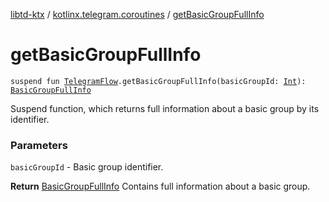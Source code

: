 [libtd-ktx](../index.md) / [kotlinx.telegram.coroutines](index.md) / [getBasicGroupFullInfo](./get-basic-group-full-info.md)

# getBasicGroupFullInfo

`suspend fun `[`TelegramFlow`](../kotlinx.telegram.core/-telegram-flow/index.md)`.getBasicGroupFullInfo(basicGroupId: `[`Int`](https://kotlinlang.org/api/latest/jvm/stdlib/kotlin/-int/index.html)`): `[`BasicGroupFullInfo`](https://tdlibx.github.io/td/docs/org/drinkless/td/libcore/telegram/TdApi/BasicGroupFullInfo.html)

Suspend function, which returns full information about a basic group by its identifier.

### Parameters

`basicGroupId` - Basic group identifier.

**Return**
[BasicGroupFullInfo](https://tdlibx.github.io/td/docs/org/drinkless/td/libcore/telegram/TdApi/BasicGroupFullInfo.html) Contains full information about a basic group.

